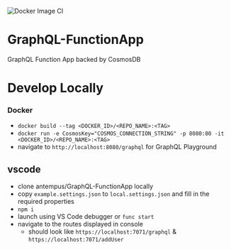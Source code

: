 ![Docker Image CI](https://github.com/antempus/GraphQL-FunctionApp/workflows/Docker%20Image%20CI/badge.svg?branch=master)

# GraphQL-FunctionApp

GraphQL Function App backed by CosmosDB

# Develop Locally

### Docker

- `docker build --tag <DOCKER_ID>/<REPO_NAME>:<TAG>`
- `docker run -e CosmosKey="COSMOS_CONNECTION_STRING" -p 8080:80 -it <DOCKER_ID>/<REPO_NAME>:<TAG>`
- navigate to `http://localhost:8080/graphql` for GraphQL Playground

## vscode

- clone antempus/GraphQL-FunctionApp locally
- copy `example.settings.json` to `local.settings.json` and fill in the required properties
- `npm i`
- launch using VS Code debugger or `func start`
- navigate to the routes displayed in console
  - should look like `https://localhost:7071/graphql` & `https://localhost:7071/addUser`
